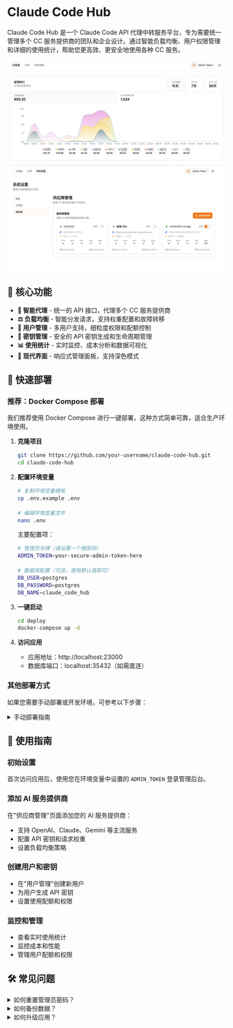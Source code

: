 # Claude Code Hub

Claude Code Hub 是一个 Claude Code API 代理中转服务平台，专为需要统一管理多个 CC 服务提供商的团队和企业设计。通过智能负载均衡、用户权限管理和详细的使用统计，帮助您更高效、更安全地使用各种 CC 服务。

![统计](/public/readme/统计.webp)
![供应商](/public/readme/供应商.webp)

## 🎯 核心功能

- **🔄 智能代理** - 统一的 API 接口，代理多个 CC 服务提供商
- **⚖️ 负载均衡** - 智能分发请求，支持权重配置和故障转移
- **👥 用户管理** - 多用户支持，细粒度权限和配额控制
- **🔑 密钥管理** - 安全的 API 密钥生成和生命周期管理
- **📊 使用统计** - 实时监控、成本分析和数据可视化
- **🎨 现代界面** - 响应式管理面板，支持深色模式

## 🚀 快速部署

### 推荐：Docker Compose 部署

我们推荐使用 Docker Compose 进行一键部署，这种方式简单可靠，适合生产环境使用。

1. **克隆项目**
   ```bash
   git clone https://github.com/your-username/claude-code-hub.git
   cd claude-code-hub
   ```

2. **配置环境变量**
   ```bash
   # 复制环境变量模板
   cp .env.example .env

   # 编辑环境变量文件
   nano .env
   ```

   主要配置项：
   ```bash
   # 管理员令牌（请设置一个强密码）
   ADMIN_TOKEN=your-secure-admin-token-here

   # 数据库配置（可选，使用默认值即可）
   DB_USER=postgres
   DB_PASSWORD=postgres
   DB_NAME=claude_code_hub
   ```

3. **一键启动**
   ```bash
   cd deploy
   docker-compose up -d
   ```

4. **访问应用**
   - 应用地址：http://localhost:23000
   - 数据库端口：localhost:35432（如需直连）

### 其他部署方式

如果您需要手动部署或开发环境，可参考以下步骤：

<details>
<summary>手动部署指南</summary>

**环境要求**
- Node.js ≥ 18
- PostgreSQL ≥ 12
- pnpm ≥ 9.15.0

**步骤**
1. 安装依赖：`pnpm install`
2. 配置环境变量：复制 `.env.example` 到 `.env.local`
3. 初始化数据库：`pnpm run db:migrate`
4. 构建应用：`pnpm run build`
5. 启动服务：`pnpm run start`

</details>

## 📖 使用指南

### 初始设置

首次访问应用后，使用您在环境变量中设置的 `ADMIN_TOKEN` 登录管理后台。

### 添加 AI 服务提供商

在"供应商管理"页面添加您的 AI 服务提供商：
- 支持 OpenAI、Claude、Gemini 等主流服务
- 配置 API 密钥和请求权重
- 设置负载均衡策略

### 创建用户和密钥

- 在"用户管理"创建新用户
- 为用户生成 API 密钥
- 设置使用配额和权限

### 监控和管理

- 查看实时使用统计
- 监控成本和性能
- 管理用户配额和权限

## 🛠️ 常见问题

<details>
<summary>如何重置管理员密码？</summary>

修改 `.env` 文件中的 `ADMIN_TOKEN`，然后重启应用。

</details>

<details>
<summary>如何备份数据？</summary>

数据存储在 PostgreSQL 中，您可以使用标准的数据库备份工具：
```bash
docker exec claude-code-hub-db pg_dump -U postgres claude_code_hub > backup.sql
```

</details>

<details>
<summary>如何升级应用？</summary>

1. 拉取最新代码：`git pull`
2. 重新构建：`docker-compose build --no-cache`
3. 重启服务：`docker-compose up -d`

</details>
